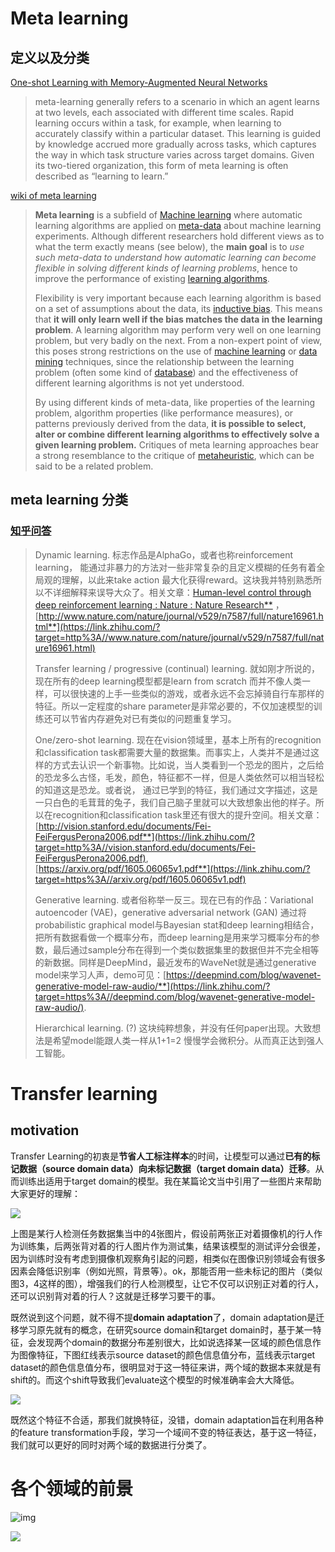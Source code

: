 # Meta learning

## 定义以及分类

[One-shot Learning with Memory-Augmented Neural Networks ](https://arxiv.org/pdf/1605.06065.pdf)

> meta-learning generally refers to a scenario in which an agent learns at two levels, each associated with different time scales. Rapid learning occurs within a task, for example, when learning to accurately classify within a particular dataset. This learning is guided by knowledge accrued more gradually across tasks, which captures the way in which task structure varies across target domains. Given its two-tiered organization, this form of meta learning is often described as “learning to learn.” 



[wiki of meta learning](https://en.wikipedia.org/wiki/Meta_learning_(computer_science))

> **Meta learning** is a subfield of [Machine learning](https://en.wikipedia.org/wiki/Machine_learning) where automatic learning algorithms are applied on [meta-data](https://en.wikipedia.org/wiki/Meta-data) about machine learning experiments. Although different researchers hold different views as to what the term exactly means (see below), the **main goal** is to *use such meta-data to understand how automatic learning can become flexible in solving different kinds of learning problems*, hence to improve the performance of existing [learning algorithms](https://en.wikipedia.org/wiki/Learning_algorithms).
>
> Flexibility is very important because each learning algorithm is based on a set of assumptions about the data, its [inductive bias](https://en.wikipedia.org/wiki/Inductive_bias). This means that **it will only learn well if the bias matches the data in the learning problem**. A learning algorithm may perform very well on one learning problem, but very badly on the next. From a non-expert point of view, this poses strong restrictions on the use of [machine learning](https://en.wikipedia.org/wiki/Machine_learning) or [data mining](https://en.wikipedia.org/wiki/Data_mining) techniques, since the relationship between the learning problem (often some kind of [database](https://en.wikipedia.org/wiki/Database)) and the effectiveness of different learning algorithms is not yet understood.
>
> By using different kinds of meta-data, like properties of the learning problem, algorithm properties (like performance measures), or patterns previously derived from the data, **it is possible to select, alter or combine different learning algorithms to effectively solve a given learning problem.** Critiques of meta learning approaches bear a strong resemblance to the critique of [metaheuristic](https://en.wikipedia.org/wiki/Metaheuristic), which can be said to be a related problem.

## meta learning 分类

### [知乎问答](https://www.zhihu.com/question/41979241)

> Dynamic learning. 标志作品是AlphaGo，或者也称reinforcement learning， 能通过非暴力的方法对一些非常复杂的且定义模糊的任务有着全局观的理解，以此来take action 最大化获得reward。这块我并特别熟悉所以不详细解释来误导大众了。相关文章：[Human-level control through deep reinforcement learning : Nature : Nature Research**](https://link.zhihu.com/?target=http%3A//www.nature.com/nature/journal/v518/n7540/abs/nature14236.html) ， [http://www.nature.com/nature/journal/v529/n7587/full/nature16961.html**](https://link.zhihu.com/?target=http%3A//www.nature.com/nature/journal/v529/n7587/full/nature16961.html) 
>
> Transfer learning / progressive (continual) learning. 就如刚才所说的，现在所有的deep learning模型都是learn from scratch 而并不像人类一样，可以很快速的上手一些类似的游戏，或者永远不会忘掉骑自行车那样的特征。所以一定程度的share parameter是非常必要的，不仅加速模型的训练还可以节省内存避免对已有类似的问题重复学习。
>
> One/zero-shot learning. 现在在vision领域里，基本上所有的recognition和classification task都需要大量的数据集。而事实上，人类并不是通过这样的方式去认识一个新事物。比如说，当人类看到一个恐龙的图片，之后给的恐龙多么古怪，毛发，颜色，特征都不一样，但是人类依然可以相当轻松的知道这是恐龙。或者说， 通过已学到的特征，我们通过文字描述，这是一只白色的毛茸茸的兔子，我们自己脑子里就可以大致想象出他的样子。所以在recognition和classification task里还有很大的提升空间。相关文章：[http://vision.stanford.edu/documents/Fei-FeiFergusPerona2006.pdf**](https://link.zhihu.com/?target=http%3A//vision.stanford.edu/documents/Fei-FeiFergusPerona2006.pdf), [https://arxiv.org/pdf/1605.06065v1.pdf**](https://link.zhihu.com/?target=https%3A//arxiv.org/pdf/1605.06065v1.pdf)
>
> Generative learning. 或者俗称举一反三。现在已有的作品：Variational autoencoder (VAE)，generative adversarial network (GAN) 通过将probabilistic graphical model与Bayesian stat和deep learning相结合，把所有数据看做一个概率分布，而deep learning是用来学习概率分布的参数，最后通过sample分布在得到一个类似数据集里的数据但并不完全相等的新数据。同样是DeepMind，最近发布的WaveNet就是通过generative model来学习人声，demo可见：[https://deepmind.com/blog/wavenet-generative-model-raw-audio/**](https://link.zhihu.com/?target=https%3A//deepmind.com/blog/wavenet-generative-model-raw-audio/).
>
> Hierarchical learning. (?) 这块纯粹想象，并没有任何paper出现。大致想法是希望model能跟人类一样从1+1=2 慢慢学会微积分。从而真正达到强人工智能。



# Transfer learning

## motivation

Transfer Learning的初衷是**节省人工标注样本**的时间，让模型可以通过**已有的标记数据（source domain data）向未标记数据（target domain data）迁移**。从而训练出适用于target domain的模型。我在某篇论文当中引用了一些图片来帮助大家更好的理解：

![](https://pic1.zhimg.com/50/v2-e92213c12444fc75ec3e9f5514e1ac28_hd.png)



上图是某行人检测任务数据集当中的4张图片，假设前两张正对着摄像机的行人作为训练集，后两张背对着的行人图片作为测试集，结果该模型的测试评分会很差，因为训练时没有考虑到摄像机观察角引起的问题，相类似在图像识别领域会有很多因素会降低识别率（例如光照，背景等）。ok，那能否用一些未标记的图片（类似图3，4这样的图），增强我们的行人检测模型，让它不仅可以识别正对着的行人，还可以识别背对着的行人？这就是迁移学习要干的事。

既然说到这个问题，就不得不提**domain adaptation**了，domain adaptation是迁移学习原先就有的概念，在研究source domain和target domain时，基于某一特征，会发现两个domain的数据分布差别很大，比如说选择某一区域的颜色信息作为图像特征，下图红线表示source dataset的颜色信息值分布，蓝线表示target dataset的颜色信息值分布，很明显对于这一特征来讲，两个域的数据本来就是有shift的。而这个shift导致我们evaluate这个模型的时候准确率会大大降低。

![](https://pic1.zhimg.com/50/v2-8da69cb2647edf0ce726fa5391837e78_hd.png)

既然这个特征不合适，那我们就换特征，没错，domain adaptation旨在利用各种的feature transformation手段，学习一个域间不变的特征表达，基于这一特征，我们就可以更好的同时对两个域的数据进行分类了。



# 各个领域的前景

![img](https://pic4.zhimg.com/50/v2-ea506047eafc7d53d653cd9828f8f24f_hd.png)



![](https://pic1.zhimg.com/50/v2-c005d3cff8100bb69c41ac4c04a28fe8_hd.png)